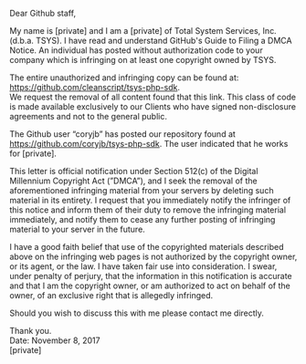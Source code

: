 Dear Github staff,

My name is [private] and I am a [private] of Total System Services, Inc. (d.b.a. TSYS). I have read and understand GitHub's Guide to Filing a DMCA Notice. An individual has posted without authorization code to your company which is infringing on at least one copyright owned by TSYS.

The entire unauthorized and infringing copy can be found at: https://github.com/cleanscript/tsys-php-sdk.  
We request the removal of all content found that this link. This class of code is made available exclusively to our Clients who have signed non-disclosure agreements and not to the general public.

The Github user “coryjb” has posted our repository found at https://github.com/coryjb/tsys-php-sdk. The user indicated that he works for [private].

This letter is official notification under Section 512(c) of the Digital Millennium Copyright Act (”DMCA”), and I seek the removal of the aforementioned infringing material from your servers by deleting such material in its entirety. I request that you immediately notify the infringer of this notice and inform them of their duty to remove the infringing material immediately, and notify them to cease any further posting of infringing material to your server in the future.

I have a good faith belief that use of the copyrighted materials described above on the infringing web pages is not authorized by the copyright owner, or its agent, or the law. I have taken fair use into consideration. I swear, under penalty of perjury, that the information in this notification is accurate and that I am the copyright owner, or am authorized to act on behalf of the owner, of an exclusive right that is allegedly infringed.

Should you wish to discuss this with me please contact me directly.

Thank you.  
Date: November 8, 2017  
[private]
